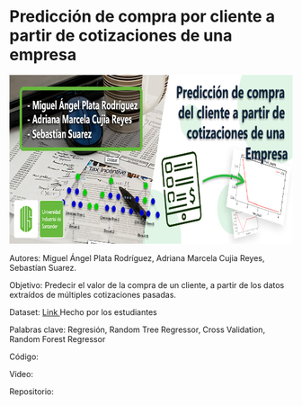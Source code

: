 # Predicción de compra por cliente a partir de cotizaciones de una empresa


<center> <img src="https://github.com/Minerisho/Proyecto-AI1-2022-2/blob/main/Banner.jpg?raw=true" width="800px" height="300px"> </center>


Autores: Miguel Ángel Plata Rodríguez, Adriana Marcela Cujia Reyes, Sebastían Suarez.

Objetivo: Predecir el valor de la compra de un cliente, a partir de los datos extraídos de múltiples cotizaciones pasadas.

Dataset: <a href="https://docs.google.com/spreadsheets/d/12Z09MA6CkqgtsLvOwjH0hZUbKsktpG-W/edit?usp=share_link&ouid=115662212600004285289&rtpof=true&sd=true"> Link </a> Hecho por los estudiantes

Palabras clave: Regresión, Random Tree Regressor, Cross Validation, Random Forest Regressor

Código:

Video:

Repositorio:


